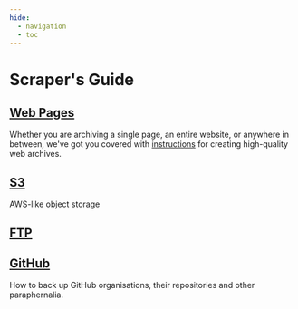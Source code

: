```yaml
---
hide:
  - navigation
  - toc
---
```


# Scraper's Guide

## [Web Pages](./webpages.md)

Whether you are archiving a single page, an entire website, or anywhere in between, we've got you covered with [instructions](./webpages.md) for creating high-quality web archives.

## [S3](./s3.md)

AWS-like object storage

## [FTP](./ftp.md)

## [GitHub](github.md)

How to back up GitHub organisations, their repositories and other paraphernalia.
